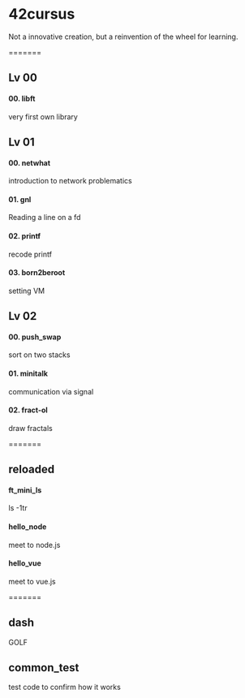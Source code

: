 # 42cursus
Not a innovative creation, but a reinvention of the wheel for learning.

=======

## Lv 00
#### 00. libft
  very first own library

## Lv 01
#### 00. netwhat
  introduction to network problematics
#### 01. gnl
  Reading a line on a fd
#### 02. printf
  recode printf
#### 03. born2beroot
  setting VM
  
## Lv 02
#### 00. push_swap
  sort on two stacks
#### 01. minitalk
  communication via signal
#### 02. fract-ol
  draw fractals
  
=======

## reloaded
#### ft_mini_ls
  ls -1tr

#### hello_node
  meet to node.js

#### hello_vue
  meet to vue.js

=======

## dash
  GOLF

## common_test
  test code to confirm how it works
